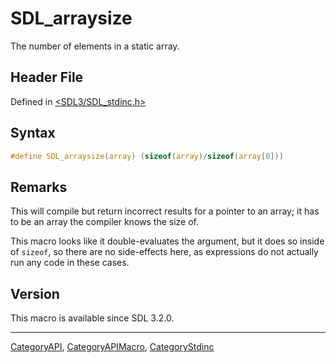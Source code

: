 # SDL_arraysize

The number of elements in a static array.

## Header File

Defined in [<SDL3/SDL_stdinc.h>](https://github.com/libsdl-org/SDL/blob/main/include/SDL3/SDL_stdinc.h)

## Syntax

```c
#define SDL_arraysize(array) (sizeof(array)/sizeof(array[0]))
```

## Remarks

This will compile but return incorrect results for a pointer to an array;
it has to be an array the compiler knows the size of.

This macro looks like it double-evaluates the argument, but it does so
inside of `sizeof`, so there are no side-effects here, as expressions do
not actually run any code in these cases.

## Version

This macro is available since SDL 3.2.0.





----
[CategoryAPI](CategoryAPI), [CategoryAPIMacro](CategoryAPIMacro), [CategoryStdinc](CategoryStdinc)

